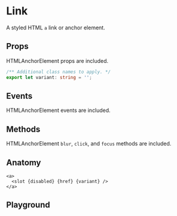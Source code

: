 <script>
    import Playground from './LinkPlayground.svelte';
</script>

# Link

A styled HTML `a` link or anchor element.

## Props

HTMLAnchorElement props are included.

```ts
/** Additional class names to apply. */
export let variant: string = '';
```

## Events

HTMLAnchorElement events are included.

## Methods

HTMLAnchorElement `blur`, `click`, and `focus` methods are included.

## Anatomy

```svelte
<a>
  <slot {disabled} {href} {variant} />
</a>
```

## Playground

<Playground />
